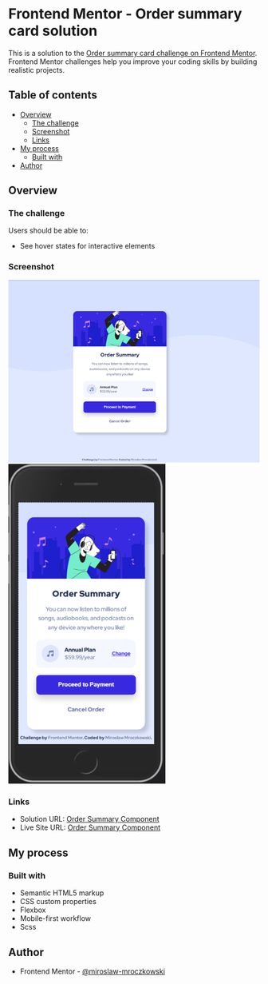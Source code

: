 # Frontend Mentor - Order summary card solution

This is a solution to the [Order summary card challenge on Frontend Mentor](https://www.frontendmentor.io/challenges/order-summary-component-QlPmajDUj). Frontend Mentor challenges help you improve your coding skills by building realistic projects.

## Table of contents

- [Overview](#overview)
  - [The challenge](#the-challenge)
  - [Screenshot](#screenshot)
  - [Links](#links)
- [My process](#my-process)
  - [Built with](#built-with)
- [Author](#author)

## Overview

### The challenge

Users should be able to:

- See hover states for interactive elements

### Screenshot

![](./images/screenshot_desktop.PNG)
![](./images/screenshot_mobile.PNG)

### Links

- Solution URL: [Order Summary Component](https://github.com/miroslaw-mroczkowski/Order-Summary-Component)
- Live Site URL: [Order Summary Component](https://miroslaw-mroczkowski.github.io/Order-Summary-Component/)

## My process

### Built with

- Semantic HTML5 markup
- CSS custom properties
- Flexbox
- Mobile-first workflow
- Scss

## Author

- Frontend Mentor - [@miroslaw-mroczkowski](https://www.frontendmentor.io/profile/miroslaw-mroczkowski)
